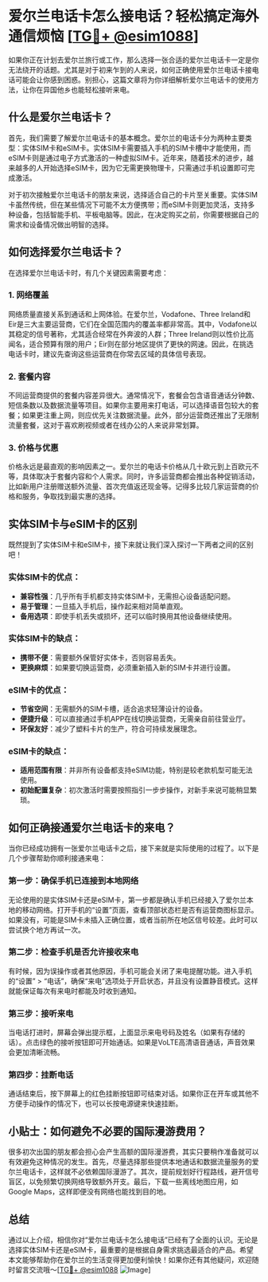 # 爱尔兰电话卡怎么接电话？轻松搞定海外通信烦恼 [[TG💪+ @esim1088](https://t.me/s/esim1088)]

如果你正在计划去爱尔兰旅行或工作，那么选择一张合适的爱尔兰电话卡一定是你无法绕开的话题。尤其是对于初来乍到的人来说，如何正确使用爱尔兰电话卡接电话可能会让你感到困惑。别担心，这篇文章将为你详细解析爱尔兰电话卡的使用方法，让你在异国他乡也能轻松接听来电。

## 什么是爱尔兰电话卡？

首先，我们需要了解爱尔兰电话卡的基本概念。爱尔兰的电话卡分为两种主要类型：实体SIM卡和eSIM卡。实体SIM卡需要插入手机的SIM卡槽中才能使用，而eSIM卡则是通过电子方式激活的一种虚拟SIM卡。近年来，随着技术的进步，越来越多的人开始选择eSIM卡，因为它无需更换物理卡，只需通过手机设置即可完成激活。

对于初次接触爱尔兰电话卡的朋友来说，选择适合自己的卡片至关重要。实体SIM卡虽然传统，但在某些情况下可能不太方便携带；而eSIM卡则更加灵活，支持多种设备，包括智能手机、平板电脑等。因此，在决定购买之前，你需要根据自己的需求和设备情况做出明智的选择。

## 如何选择爱尔兰电话卡？

在选择爱尔兰电话卡时，有几个关键因素需要考虑：

### 1. **网络覆盖**
   网络质量直接关系到通话和上网体验。在爱尔兰，Vodafone、Three Ireland和Eir是三大主要运营商，它们在全国范围内的覆盖率都非常高。其中，Vodafone以其稳定的信号著称，尤其适合经常在外奔波的人群；Three Ireland则以性价比高闻名，适合预算有限的用户；Eir则在部分地区提供了更快的网速。因此，在挑选电话卡时，建议先查询这些运营商在你常去区域的具体信号表现。

### 2. **套餐内容**
   不同运营商提供的套餐内容差异很大。通常情况下，套餐会包含语音通话分钟数、短信条数以及数据流量等项目。如果你主要用来打电话，可以选择语音包较大的套餐；如果更注重上网，则应优先关注数据流量。此外，部分运营商还推出了无限制流量套餐，这对于喜欢刷视频或者在线办公的人来说非常划算。

### 3. **价格与优惠**
   价格永远是最直观的影响因素之一。爱尔兰的电话卡价格从几十欧元到上百欧元不等，具体取决于套餐内容和个人需求。同时，许多运营商都会推出各种促销活动，比如新用户注册赠送额外流量、首次充值返还现金等。记得多比较几家运营商的价格和服务，争取找到最实惠的选择。

## 实体SIM卡与eSIM卡的区别

既然提到了实体SIM卡和eSIM卡，接下来就让我们深入探讨一下两者之间的区别吧！

### 实体SIM卡的优点：
- **兼容性强**：几乎所有手机都支持实体SIM卡，无需担心设备适配问题。
- **易于管理**：一旦插入手机后，操作起来相对简单直观。
- **备用选项**：即使手机丢失或损坏，还可以临时换用其他设备继续使用。

### 实体SIM卡的缺点：
- **携带不便**：需要额外保管好实体卡，否则容易丢失。
- **更换麻烦**：如果要切换运营商，必须重新插入新的SIM卡并进行设置。

### eSIM卡的优点：
- **节省空间**：无需额外的SIM卡槽，适合追求轻薄设计的设备。
- **便捷升级**：可以直接通过手机APP在线切换运营商，无需亲自前往营业厅。
- **环保友好**：减少了塑料卡片的生产，符合可持续发展理念。

### eSIM卡的缺点：
- **适用范围有限**：并非所有设备都支持eSIM功能，特别是较老款机型可能无法使用。
- **初始配置复杂**：初次激活时需要按照指引一步步操作，对新手来说可能稍显繁琐。

## 如何正确接通爱尔兰电话卡的来电？

当你已经成功拥有一张爱尔兰电话卡之后，接下来就是实际使用的过程了。以下是几个步骤帮助你顺利接通来电：

### 第一步：确保手机已连接到本地网络
无论使用的是实体SIM卡还是eSIM卡，第一步都是确认手机已经接入了爱尔兰本地的移动网络。打开手机的“设置”页面，查看顶部状态栏是否有运营商图标显示。如果没有，可能是SIM卡未插入正确位置，或者当前所在地区信号较差。此时可以尝试换个地方再试一次。

### 第二步：检查手机是否允许接收来电
有时候，因为误操作或者其他原因，手机可能会关闭了来电提醒功能。进入手机的“设置” > “电话”，确保“来电”选项处于开启状态，并且没有设置静音模式。这样就能保证每次有来电时都能及时收到通知。

### 第三步：接听来电
当电话打进时，屏幕会弹出提示框，上面显示来电号码及姓名（如果有存储的话）。点击绿色的接听按钮即可开始通话。如果是VoLTE高清语音通话，声音效果会更加清晰流畅。

### 第四步：挂断电话
通话结束后，按下屏幕上的红色挂断按钮即可结束对话。如果你正在开车或其他不方便手动操作的情况下，也可以长按电源键来快速挂断。

## 小贴士：如何避免不必要的国际漫游费用？

很多初次出国的朋友都会担心会产生高额的国际漫游费，其实只要稍作准备就可以有效避免这种情况的发生。首先，尽量选择那些提供本地通话和数据流量服务的爱尔兰电话卡，这样就不必依赖国际漫游了。其次，提前规划好行程路线，避开信号盲区，以免频繁切换网络导致额外开支。最后，下载一些离线地图应用，如Google Maps，这样即便没有网络也能找到目的地。

## 总结

通过以上介绍，相信你对“爱尔兰电话卡怎么接电话”已经有了全面的认识。无论是选择实体SIM卡还是eSIM卡，最重要的是根据自身需求挑选最适合的产品。希望本文能够帮助你在爱尔兰的生活变得更加便利愉快！如果你还有其他疑问，欢迎随时留言交流哦～[[TG💪+ @esim1088](https://t.me/s/esim1088) ![Image](https://i.postimg.cc/4NQfJmqS/Snipaste-2025-05-13-00-14-12.png)]